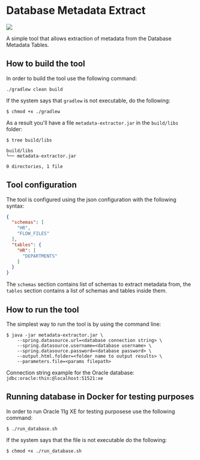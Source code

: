 # Database Metadata Extract

![](https://github.com/aabarmin/database-metadata-extractor/workflows/gradle/badge.svg)

A simple tool that allows extraction of metadata from the Database Metadata Tables. 

## How to build the tool

In order to build the tool use the following command:

```shell script
./gradlew clean build
```

If the system says that `gradlew` is not executable, do the following:

```shell script
$ chmod +x ./gradlew
```

As a result you'll have a file `metadata-extractor.jar` in the `build/libs` folder:

```shell script
$ tree build/libs

build/libs
└── metadata-extractor.jar

0 directories, 1 file
```

## Tool configuration

The tool is configured using the json configuration with the following syntax:

```json
{
  "schemas": [
    "HR",
    "FLOW_FILES"
  ],
  "tables": {
    "HR": [
      "DEPARTMENTS"
    ]
  }
}
```

The `schemas` section contains list of schemas to extract metadata from, the `tables` section contains
a list of schemas and tables inside them. 

## How to run the tool

The simplest way to run the tool is by using the command line:

```shell script
$ java -jar metadata-extractor.jar \
    --spring.datasource.url=<database connection string> \
    --spring.datasource.username=<database username> \ 
    --spring.datasource.password=<database password> \
    --output.html.folder=<folder name to output results> \
    --parameters.file=<params filepath>
```

Connection string example for the Oracle database: `jdbc:oracle:thin:@localhost:51521:xe`

## Running database in Docker for testing purposes

In order to run Oracle 11g XE for testing purposese use the following command:

```shell script
$ ./run_database.sh
```

If the system says that the file is not executable do the following:

```shell script
$ chmod +x ./run_database.sh
```